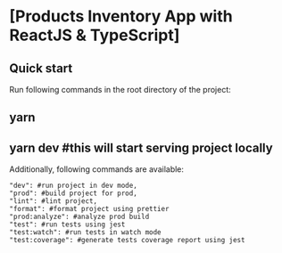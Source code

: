 # [Products Inventory App with ReactJS & TypeScript]

## Quick start

Run following commands in the root directory of the project:

## yarn

## yarn dev #this will start serving project locally

Additionally, following commands are available:

```
"dev": #run project in dev mode,
"prod": #build project for prod,
"lint": #lint project,
"format": #format project using prettier
"prod:analyze": #analyze prod build
"test": #run tests using jest
"test:watch": #run tests in watch mode
"test:coverage": #generate tests coverage report using jest

```
